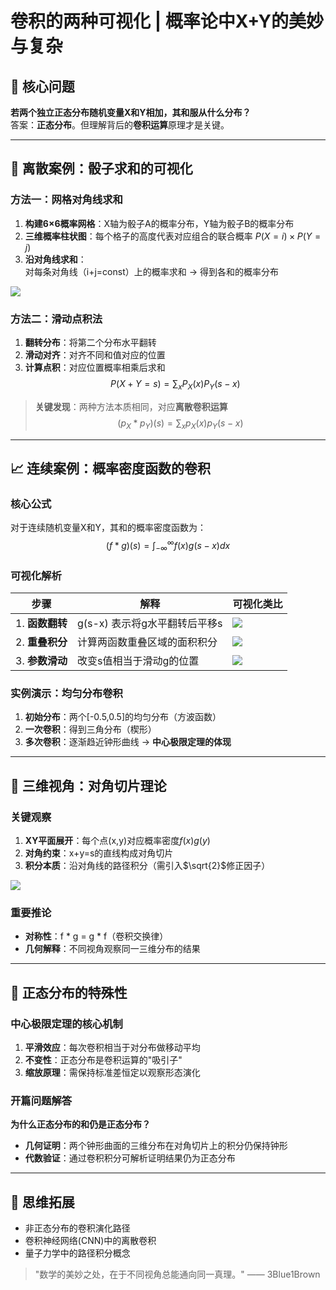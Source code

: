 # 卷积的两种可视化 | 概率论中X+Y的美妙与复杂

## 📌 核心问题
**若两个独立正态分布随机变量X和Y相加，其和服从什么分布？**  
答案：**正态分布**。但理解背后的**卷积运算**原理才是关键。

---

## 🎲 离散案例：骰子求和的可视化

### 方法一：网格对角线求和
1. **构建6×6概率网格**：X轴为骰子A的概率分布，Y轴为骰子B的概率分布
2. **三维概率柱状图**：每个格子的高度代表对应组合的联合概率 $P(X=i) \times P(Y=j)$
3. **沿对角线求和**：  
   对每条对角线（i+j=const）上的概率求和 → 得到各和的概率分布

![](https://via.placeholder.com/300x200?text=骰子概率网格图示例)

### 方法二：滑动点积法
1. **翻转分布**：将第二个分布水平翻转
2. **滑动对齐**：对齐不同和值对应的位置
3. **计算点积**：对应位置概率相乘后求和  
   $$
   P(X+Y=s) = \sum_{x} P_X(x)P_Y(s-x)
   $$

> **关键发现**：两种方法本质相同，对应**离散卷积运算**  
> $$
> (p_X * p_Y)(s) = \sum_{x} p_X(x)p_Y(s-x)
> $$

---

## 📈 连续案例：概率密度函数的卷积

### 核心公式
对于连续随机变量X和Y，其和的概率密度函数为：
$$
(f * g)(s) = \int_{-\infty}^{\infty} f(x)g(s-x)dx
$$

### 可视化解析
| 步骤            | 解释                          | 可视化类比                                            |
| --------------- | ----------------------------- | ----------------------------------------------------- |
| 1. **函数翻转** | g(s-x) 表示将g水平翻转后平移s | ![](https://via.placeholder.com/100x50?text=翻转平移) |
| 2. **重叠积分** | 计算两函数重叠区域的面积积分  | ![](https://via.placeholder.com/100x50?text=重叠面积) |
| 3. **参数滑动** | 改变s值相当于滑动g的位置      | ![](https://via.placeholder.com/100x50?text=滑动过程) |

### 实例演示：均匀分布卷积
1. **初始分布**：两个[-0.5,0.5]的均匀分布（方波函数）
2. **一次卷积**：得到三角分布（楔形）
3. **多次卷积**：逐渐趋近钟形曲线 → **中心极限定理的体现**

---

## 🌌 三维视角：对角切片理论

### 关键观察
1. **XY平面展开**：每个点(x,y)对应概率密度$f(x)g(y)$
2. **对角约束**：x+y=s的直线构成对角切片
3. **积分本质**：沿对角线的路径积分（需引入$\sqrt{2}$修正因子）

![](https://via.placeholder.com/300x200?text=三维对角切片示意图)

### 重要推论
- **对称性**：f * g = g * f（卷积交换律）
- **几何解释**：不同视角观察同一三维分布的结果

---

## 🔮 正态分布的特殊性

### 中心极限定理的核心机制
1. **平滑效应**：每次卷积相当于对分布做移动平均
2. **不变性**：正态分布是卷积运算的"吸引子"
3. **缩放原理**：需保持标准差恒定以观察形态演化

### 开篇问题解答
**为什么正态分布的和仍是正态分布？**  
- **几何证明**：两个钟形曲面的三维分布在对角切片上的积分仍保持钟形
- **代数验证**：通过卷积积分可解析证明结果仍为正态分布

---

## 🧠 思维拓展
- 非正态分布的卷积演化路径
- 卷积神经网络(CNN)中的离散卷积
- 量子力学中的路径积分概念

> "数学的美妙之处，在于不同视角总能通向同一真理。" —— 3Blue1Brown